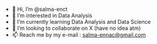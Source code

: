 - 👋 Hi, I’m @salma-enct
- 👀 I’m interested in Data Analysis
- 🌱 I’m currently learning Data Analysis and Data Science
- 💞️ I’m looking to collaborate on X (have no idea atm)
- 📫 Reach me by my e-mail : salma-ennac@gmail.com

<!---
salma-enct/salma-enct is a ✨ special ✨ repository because its `README.md` (this file) appears on your GitHub profile.
You can click the Preview link to take a look at your changes.
--->
